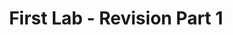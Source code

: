 ---
title:				"First Lab - Revision Part 1"
url: 			
name: 				"First Lab - Revision Part 1"
description: 		"This lab, as it is the first lab of the second semester, is intended as
an exercise to refresh the students memory on some HTML, CSS, and JavaScript"
short-description: 	"HTML, CSS, and JavaScript Refresher Lab"
resource-link:		"/assets/courses/c50141/first-lab-revision-part-1/"
resource-hash: 		"first-lab-revision-part-1"
img-src-dir:		/img/50141/
---